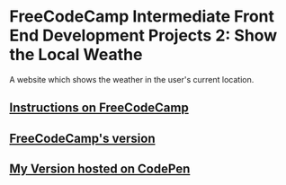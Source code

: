# FreeCodeCamp Intermediate Front End Development Projects 2: Show the Local Weathe

A website which shows the weather in the user's current location.


## [Instructions on FreeCodeCamp](https://www.freecodecamp.org/challenges/show-the-local-weather)

## [FreeCodeCamp's version](https://codepen.io/freeCodeCamp/full/bELRjV)

## [My Version hosted on CodePen](https://codepen.io/leonard92/pen/BzOmbp)
